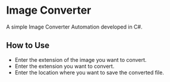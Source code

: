 
# Image Converter

A simple Image Converter Automation developed in C#.

## How to Use

- Enter the extension of the image you want to convert.
- Enter the extension you want to convert.
- Enter the location where you want to save the converted file.